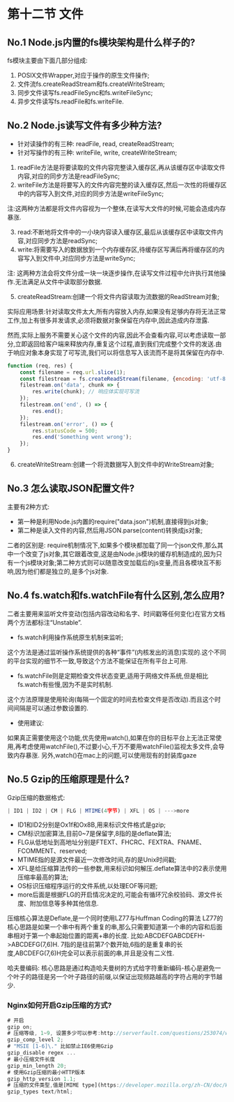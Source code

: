 # 第十二节 文件

## No.1 Node.js内置的fs模块架构是什么样子的?

fs模块主要由下面几部分组成:

1. POSIX文件Wrapper,对应于操作的原生文件操作;
2. 文件流fs.createReadStream和fs.createWriteStream;
3. 同步文件读写fs.readFileSync和fs.writeFileSync;
4. 异步文件读写fs.readFile和fs.writeFile.

## No.2 Node.js读写文件有多少种方法?

* 针对读操作的有三种: readFile, read, createReadStream;
* 针对写操作的有三种: writeFile, write, createWriteStream;

1. readFile方法是将要读取的文件内容完整读入缓存区,再从该缓存区中读取文件内容,对应的同步方法是readFileSync;
2. writeFile方法是将要写入的文件内容完整的读入缓存区,然后一次性的将缓存区中的内容写入到文件,对应的同步方法是writeFileSync;

注:这两种方法都是将文件内容视为一个整体,在读写大文件的时候,可能会造成内存暴涨.

3. read:不断地将文件中的一小块内容读入缓存区,最后从该缓存区中读取文件内容,对应同步方法是readSync;
4. write:将需要写入的数据放到一个内存缓存区,待缓存区写满后再将缓存区的内容写入到文件中,对应同步方法是writeSync;

注: 这两种方法会将文件分成一块一块逐步操作,在读写文件过程中允许执行其他操作.无法满足从文件中读取部分数据.

5. createReadStream:创建一个将文件内容读取为流数据的ReadStream对象;

实际应用场景:针对读取文件太大,所有内容放入内存,如果没有足够内存将无法正常工作,加上有很多并发请求,必须将数据对象保留在内存中,因此造成内存泄露.

然而,实际上服务不需要关心这个文件的内容,因此不会查看内容,可以考虑读取一部分,立即返回给客户端来释放内存,重复这个过程,直到我们完成整个文件的发送.由于响应对象本身实现了可写流,我们可以将信息写入该流而不是将其保留在内存中.

```js
function (req, res) {
    const filename = req.url.slice(1);
    const filestream = fs.createReadStream(filename, {encoding: 'utf-8'});
    filestream.on('data', chunk => {
        res.write(chunk); // 响应体实现可写流
    });
    filestream.on('end', () => {
        res.end();
    });
    filestream.on('error', () => {
        res.statusCode = 500;
        res.end('Something went wrong');
    });
}
```

6. createWriteStream:创建一个将流数据写入到文件中的WriteStream对象;

## No.3 怎么读取JSON配置文件?

主要有2种方式:

* 第一种是利用Node.js内置的require("data.json")机制,直接得到js对象;
* 第二种是读入文件的内容,然后用JSON.parse(content)转换成js对象;

二者的区别是:
require机制情况下,如果多个模块都加载了同一个json文件,那么其中一个改变了js对象,其它跟着改变,这是由Node.js模块的缓存机制造成的,因为只有一个js模块对象;第二种方式则可以随意改变加载后的js变量,而且各模块互不影响,因为他们都是独立的,是多个js对象.

## No.4 fs.watch和fs.watchFile有什么区别,怎么应用?

二者主要用来监听文件变动(包括内容改动和名字、时间戳等任何变化)在官方文档两个方法都标注“Unstable”.

* fs.watch利用操作系统原生机制来监听;

这个方法是通过监听操作系统提供的各种“事件”(内核发出的消息)实现的.这个不同的平台实现的细节不一致,导致这个方法不能保证在所有平台上可用.

* fs.watchFile则是定期检查文件状态变更,适用于网络文件系统,但是相比fs.watch有些慢,因为不是实时机制.

这个方法原理是使用轮询(每隔一个固定的时间去检查文件是否改动).而且这个时间间隔是可以通过参数设置的.

* 使用建议:

如果真正需要使用这个功能,优先使用watch(),如果在你的目标平台上无法正常使用,再考虑使用watchFile(),不过要小心,千万不要用watchFile()监视太多文件,会导致内存暴涨.
另外,watch()在mac上的问题,可以使用现有的封装库gaze

## No.5 Gzip的压缩原理是什么?

Gzip压缩的数据格式:

```js
| ID1 | ID2 | CM | FLG | MTIME(4字节) | XFL | OS | --->more
```

* ID1和ID2分别是Ox1f和Ox8B,用来标识文件格式是gzip;
* CM标识加密算法,目前0~7是保留字,8指的是deflate算法;
* FLG从低地址到高地址分别是FTEXT、FHCRC、FEXTRA、FNAME、FCOMMENT、reserved;
* MTIME指的是源文件最近一次修改时间,存的是Unix时间戳;
* XFL是给压缩算法传的一些参数,用来标识如何解压.deflate算法中的2表示使用压缩率最高的算法;
* OS标识压缩程序运行的文件系统,以处理EOF等问题;
* more后面是根据FLG的开启情况决定的,可能会有循环冗余校验码、源文件长度、附加信息等多种其他信息.

压缩核心算法是Deflate,是一个同时使用LZ77与Huffman Coding的算法
LZ77的核心思路是如果一个串中有两个重复的串,那么只需要知道第一个串的内容和后面串相对于第一个串起始位置的距离+串的长度.
比如:ABCDEFGABCDEFH->ABCDEFG(7,6)H. 7指的是往前第7个数开始,6指的是重复串的长度,ABCDEFG(7,6)H完全可以表示前面的串,并且是没有二义性.

哈夫曼编码: 核心思路是通过构造哈夫曼树的方式给字符重新编码-核心是避免一个叶子的路径是另一个叶子路径的前缀,以保证出现频路越高的字符占用的字节越少.

### Nginx如何开启Gzip压缩的方式?

```js
# 开启
gzip on;
# 压缩等级, 1~9, 设置多少可以参考:http://serverfault.com/questions/253074/what-is-this-best-nginx-compression-gzip-level
gzip_comp_level 2;
# "MSIE [1-6]\." 比如禁止IE6使用Gzip
gzip_disable regex ...
# 最小压缩文件长度
gzip_min_length 20;
# 使用Gzip压缩的最小HTTP版本
gzip_http_version 1.1;
# 压缩的文件类型,值是[MIME type](https://developer.mozilla.org/zh-CN/doc/Web/HTTP/Basics_of_HTTP/MIME_types/Complete_list_of_MIME_types)
gzip_types text/html;
```

